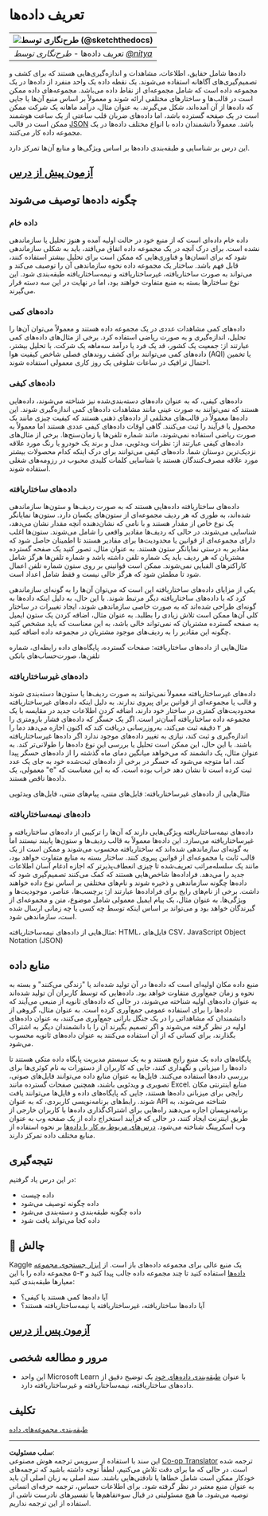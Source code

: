 <!--
CO_OP_TRANSLATOR_METADATA:
{
  "original_hash": "1228edf3572afca7d7cdcd938b6b4984",
  "translation_date": "2025-09-04T14:32:17+00:00",
  "source_file": "1-Introduction/03-defining-data/README.md",
  "language_code": "fa"
}
-->
# تعریف داده‌ها

|![طرح‌نگاری توسط [(@sketchthedocs)](https://sketchthedocs.dev)](../../sketchnotes/03-DefiningData.png)|
|:---:|
|تعریف داده‌ها - _طرح‌نگاری توسط [@nitya](https://twitter.com/nitya)_ |

داده‌ها شامل حقایق، اطلاعات، مشاهدات و اندازه‌گیری‌هایی هستند که برای کشف و تصمیم‌گیری‌های آگاهانه استفاده می‌شوند. یک نقطه داده یک واحد منفرد از داده‌ها در یک مجموعه داده است که شامل مجموعه‌ای از نقاط داده می‌باشد. مجموعه‌های داده ممکن است در قالب‌ها و ساختارهای مختلفی ارائه شوند و معمولاً بر اساس منبع آن‌ها یا جایی که داده‌ها از آن آمده‌اند، شکل می‌گیرند. به عنوان مثال، درآمد ماهانه یک شرکت ممکن است در یک صفحه گسترده باشد، اما داده‌های ضربان قلب ساعتی از یک ساعت هوشمند ممکن است در قالب [JSON](https://stackoverflow.com/a/383699) باشد. معمولاً دانشمندان داده با انواع مختلف داده‌ها در یک مجموعه داده کار می‌کنند.

این درس بر شناسایی و طبقه‌بندی داده‌ها بر اساس ویژگی‌ها و منابع آن‌ها تمرکز دارد.

## [آزمون پیش از درس](https://purple-hill-04aebfb03.1.azurestaticapps.net/quiz/4)

## چگونه داده‌ها توصیف می‌شوند

### داده خام
داده خام داده‌ای است که از منبع خود در حالت اولیه آمده و هنوز تحلیل یا سازماندهی نشده است. برای درک آنچه در یک مجموعه داده اتفاق می‌افتد، باید به شکلی سازماندهی شود که برای انسان‌ها و فناوری‌هایی که ممکن است برای تحلیل بیشتر استفاده کنند، قابل فهم باشد. ساختار یک مجموعه داده نحوه سازماندهی آن را توصیف می‌کند و می‌تواند به صورت ساختاریافته، غیرساختاریافته و نیمه‌ساختاریافته طبقه‌بندی شود. این نوع ساختارها بسته به منبع متفاوت خواهند بود، اما در نهایت در این سه دسته قرار می‌گیرند.

### داده‌های کمی
داده‌های کمی مشاهدات عددی در یک مجموعه داده هستند و معمولاً می‌توان آن‌ها را تحلیل، اندازه‌گیری و به صورت ریاضی استفاده کرد. برخی از مثال‌های داده‌های کمی عبارتند از: جمعیت یک کشور، قد یک فرد یا درآمد سه‌ماهه یک شرکت. با تحلیل بیشتر، داده‌های کمی می‌توانند برای کشف روندهای فصلی شاخص کیفیت هوا (AQI) یا تخمین احتمال ترافیک در ساعات شلوغی یک روز کاری معمولی استفاده شوند.

### داده‌های کیفی
داده‌های کیفی، که به عنوان داده‌های دسته‌بندی‌شده نیز شناخته می‌شوند، داده‌هایی هستند که نمی‌توانند به صورت عینی مانند مشاهدات داده‌های کمی اندازه‌گیری شوند. این داده‌ها معمولاً در قالب‌های مختلفی از داده‌های ذهنی هستند که کیفیت چیزی مانند یک محصول یا فرآیند را ثبت می‌کنند. گاهی اوقات داده‌های کیفی عددی هستند اما معمولاً به صورت ریاضی استفاده نمی‌شوند، مانند شماره تلفن‌ها یا زمان‌سنج‌ها. برخی از مثال‌های داده‌های کیفی عبارتند از: نظرات ویدئویی، مدل و برند یک خودرو یا رنگ مورد علاقه نزدیک‌ترین دوستان شما. داده‌های کیفی می‌توانند برای درک اینکه کدام محصولات بیشتر مورد علاقه مصرف‌کنندگان هستند یا شناسایی کلمات کلیدی محبوب در رزومه‌های شغلی استفاده شوند.

### داده‌های ساختاریافته
داده‌های ساختاریافته داده‌هایی هستند که به صورت ردیف‌ها و ستون‌ها سازماندهی شده‌اند، به طوری که هر ردیف مجموعه‌ای از ستون‌های یکسان دارد. ستون‌ها نمایانگر یک نوع خاص از مقدار هستند و با نامی که نشان‌دهنده آنچه مقدار نشان می‌دهد، شناسایی می‌شوند، در حالی که ردیف‌ها مقادیر واقعی را شامل می‌شوند. ستون‌ها اغلب دارای مجموعه‌ای از قوانین یا محدودیت‌ها برای مقادیر هستند تا اطمینان حاصل شود که مقادیر به درستی نمایانگر ستون هستند. به عنوان مثال، تصور کنید یک صفحه گسترده مشتریان که هر ردیف باید یک شماره تلفن داشته باشد و شماره تلفن‌ها هرگز شامل کاراکترهای الفبایی نمی‌شوند. ممکن است قوانینی بر روی ستون شماره تلفن اعمال شود تا مطمئن شود که هرگز خالی نیست و فقط شامل اعداد است.

یکی از مزایای داده‌های ساختاریافته این است که می‌توان آن‌ها را به گونه‌ای سازماندهی کرد که با داده‌های ساختاریافته دیگر مرتبط شوند. با این حال، به دلیل اینکه داده‌ها به گونه‌ای طراحی شده‌اند که به صورت خاصی سازماندهی شوند، ایجاد تغییرات در ساختار کلی آن‌ها ممکن است تلاش زیادی را بطلبد. به عنوان مثال، اضافه کردن یک ستون ایمیل به صفحه گسترده مشتریان که نمی‌تواند خالی باشد، به این معناست که باید مشخص کنید چگونه این مقادیر را به ردیف‌های موجود مشتریان در مجموعه داده اضافه کنید.

مثال‌هایی از داده‌های ساختاریافته: صفحات گسترده، پایگاه‌های داده رابطه‌ای، شماره تلفن‌ها، صورت‌حساب‌های بانکی

### داده‌های غیرساختاریافته
داده‌های غیرساختاریافته معمولاً نمی‌توانند به صورت ردیف‌ها یا ستون‌ها دسته‌بندی شوند و قالب یا مجموعه‌ای از قوانین برای پیروی ندارند. به دلیل اینکه داده‌های غیرساختاریافته محدودیت‌های کمتری در ساختار خود دارند، اضافه کردن اطلاعات جدید در مقایسه با یک مجموعه داده ساختاریافته آسان‌تر است. اگر یک حسگر که داده‌های فشار بارومتری را هر ۲ دقیقه ثبت می‌کند، به‌روزرسانی دریافت کند که اکنون اجازه می‌دهد دما را اندازه‌گیری و ثبت کند، نیازی به تغییر داده‌های موجود ندارد اگر داده‌ها غیرساختاریافته باشند. با این حال، این ممکن است تحلیل یا بررسی این نوع داده‌ها را طولانی‌تر کند. به عنوان مثال، یک دانشمند که می‌خواهد میانگین دمای ماه گذشته را از داده‌های حسگر پیدا کند، اما متوجه می‌شود که حسگر در برخی از داده‌های ثبت‌شده خود به جای یک عدد معمولی، یک "e" ثبت کرده است تا نشان دهد خراب بوده است، که به این معناست که داده‌ها ناقص هستند.

مثال‌هایی از داده‌های غیرساختاریافته: فایل‌های متنی، پیام‌های متنی، فایل‌های ویدئویی

### داده‌های نیمه‌ساختاریافته
داده‌های نیمه‌ساختاریافته ویژگی‌هایی دارند که آن‌ها را ترکیبی از داده‌های ساختاریافته و غیرساختاریافته می‌سازد. این داده‌ها معمولاً به قالب ردیف‌ها و ستون‌ها پایبند نیستند اما به گونه‌ای سازماندهی شده‌اند که ساختاریافته محسوب می‌شوند و ممکن است از یک قالب ثابت یا مجموعه‌ای از قوانین پیروی کنند. ساختار بسته به منابع متفاوت خواهد بود، مانند یک سلسله‌مراتب تعریف‌شده تا چیزی انعطاف‌پذیرتر که اجازه ادغام آسان اطلاعات جدید را می‌دهد. فراداده‌ها شاخص‌هایی هستند که کمک می‌کنند تصمیم‌گیری شود که داده‌ها چگونه سازماندهی و ذخیره شوند و نام‌های مختلفی بر اساس نوع داده خواهند داشت. برخی از نام‌های رایج برای فراداده‌ها عبارتند از: برچسب‌ها، عناصر، موجودیت‌ها و ویژگی‌ها. به عنوان مثال، یک پیام ایمیل معمولی شامل موضوع، متن و مجموعه‌ای از گیرندگان خواهد بود و می‌تواند بر اساس اینکه توسط چه کسی یا چه زمانی ارسال شده است، سازماندهی شود.

مثال‌هایی از داده‌های نیمه‌ساختاریافته: HTML، فایل‌های CSV، JavaScript Object Notation (JSON)

## منابع داده

منبع داده مکان اولیه‌ای است که داده‌ها در آن تولید شده‌اند یا "زندگی می‌کنند" و بسته به نحوه و زمان جمع‌آوری متفاوت خواهد بود. داده‌هایی که توسط کاربران آن تولید شده‌اند به عنوان داده‌های اولیه شناخته می‌شوند، در حالی که داده‌های ثانویه از منبعی می‌آیند که داده‌ها را برای استفاده عمومی جمع‌آوری کرده است. به عنوان مثال، گروهی از دانشمندان که مشاهداتی را در یک جنگل بارانی جمع‌آوری می‌کنند، به عنوان داده‌های اولیه در نظر گرفته می‌شوند و اگر تصمیم بگیرند آن را با دانشمندان دیگر به اشتراک بگذارند، برای کسانی که از آن استفاده می‌کنند به عنوان داده‌های ثانویه محسوب می‌شود.

پایگاه‌های داده یک منبع رایج هستند و به یک سیستم مدیریت پایگاه داده متکی هستند تا داده‌ها را میزبانی و نگهداری کنند، جایی که کاربران از دستورات به نام کوئری‌ها برای بررسی داده‌ها استفاده می‌کنند. فایل‌ها به عنوان منابع داده می‌توانند فایل‌های صوتی، تصویری و ویدئویی باشند، همچنین صفحات گسترده مانند Excel. منابع اینترنتی مکان رایجی برای میزبانی داده‌ها هستند، جایی که پایگاه‌های داده و فایل‌ها می‌توانند یافت شوند. رابط‌های برنامه‌نویسی کاربردی، که به عنوان API شناخته می‌شوند، به برنامه‌نویسان اجازه می‌دهند راه‌هایی برای اشتراک‌گذاری داده‌ها با کاربران خارجی از طریق اینترنت ایجاد کنند، در حالی که فرآیند استخراج داده از یک صفحه وب به عنوان وب اسکرپینگ شناخته می‌شود. [درس‌های مربوط به کار با داده‌ها](../../../../../../../../../2-Working-With-Data) بر نحوه استفاده از منابع مختلف داده تمرکز دارند.

## نتیجه‌گیری

در این درس یاد گرفتیم:

- داده چیست
- داده چگونه توصیف می‌شود
- داده چگونه طبقه‌بندی و دسته‌بندی می‌شود
- داده کجا می‌تواند یافت شود

## 🚀 چالش

Kaggle یک منبع عالی برای مجموعه داده‌های باز است. از [ابزار جستجوی مجموعه داده‌ها](https://www.kaggle.com/datasets) استفاده کنید تا چند مجموعه داده جالب پیدا کنید و ۳-۵ مجموعه داده را با این معیارها طبقه‌بندی کنید:

- آیا داده‌ها کمی هستند یا کیفی؟
- آیا داده‌ها ساختاریافته، غیرساختاریافته یا نیمه‌ساختاریافته هستند؟

## [آزمون پس از درس](https://ff-quizzes.netlify.app/en/ds/)

## مرور و مطالعه شخصی

- این واحد Microsoft Learn با عنوان [طبقه‌بندی داده‌های خود](https://docs.microsoft.com/en-us/learn/modules/choose-storage-approach-in-azure/2-classify-data) یک توضیح دقیق از داده‌های ساختاریافته، نیمه‌ساختاریافته و غیرساختاریافته دارد.

## تکلیف

[طبقه‌بندی مجموعه‌های داده](assignment.md)

---

**سلب مسئولیت**:  
این سند با استفاده از سرویس ترجمه هوش مصنوعی [Co-op Translator](https://github.com/Azure/co-op-translator) ترجمه شده است. در حالی که ما برای دقت تلاش می‌کنیم، لطفاً توجه داشته باشید که ترجمه‌های خودکار ممکن است شامل خطاها یا نادقتی‌هایی باشند. سند اصلی به زبان اصلی آن باید به عنوان منبع معتبر در نظر گرفته شود. برای اطلاعات حساس، ترجمه حرفه‌ای انسانی توصیه می‌شود. ما هیچ مسئولیتی در قبال سوءتفاهم‌ها یا تفسیرهای نادرست ناشی از استفاده از این ترجمه نداریم.